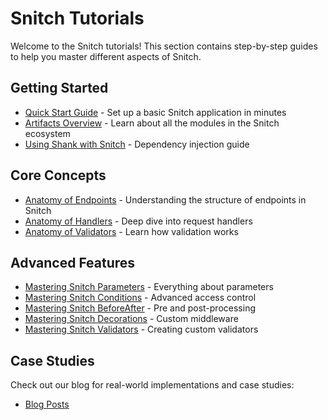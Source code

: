 # Snitch Tutorials

Welcome to the Snitch tutorials! This section contains step-by-step guides to help you master different aspects of Snitch.

## Getting Started
- [Quick Start Guide](../QuickStart.md) - Set up a basic Snitch application in minutes
- [Artifacts Overview](../Artifacts.md) - Learn about all the modules in the Snitch ecosystem
- [Using Shank with Snitch](../UsingShank.md) - Dependency injection guide

## Core Concepts
- [Anatomy of Endpoints](Anatomy-of-Endpoints.md) - Understanding the structure of endpoints in Snitch
- [Anatomy of Handlers](Anatomy-of-Handlers.md) - Deep dive into request handlers
- [Anatomy of Validators](Anatomy-of-Validators.md) - Learn how validation works

## Advanced Features
- [Mastering Snitch Parameters](Mastering-Snitch-Parameters.md) - Everything about parameters
- [Mastering Snitch Conditions](Mastering-Snitch-Conditions.md) - Advanced access control
- [Mastering Snitch BeforeAfter](Mastering-Snitch-BeforeAfter.md) - Pre and post-processing
- [Mastering Snitch Decorations](Mastering-Snitch-Decorations.md) - Custom middleware
- [Mastering Snitch Validators](Mastering-Snitch-Validators.md) - Creating custom validators

## Case Studies
Check out our blog for real-world implementations and case studies:
- [Blog Posts](../../blog/)